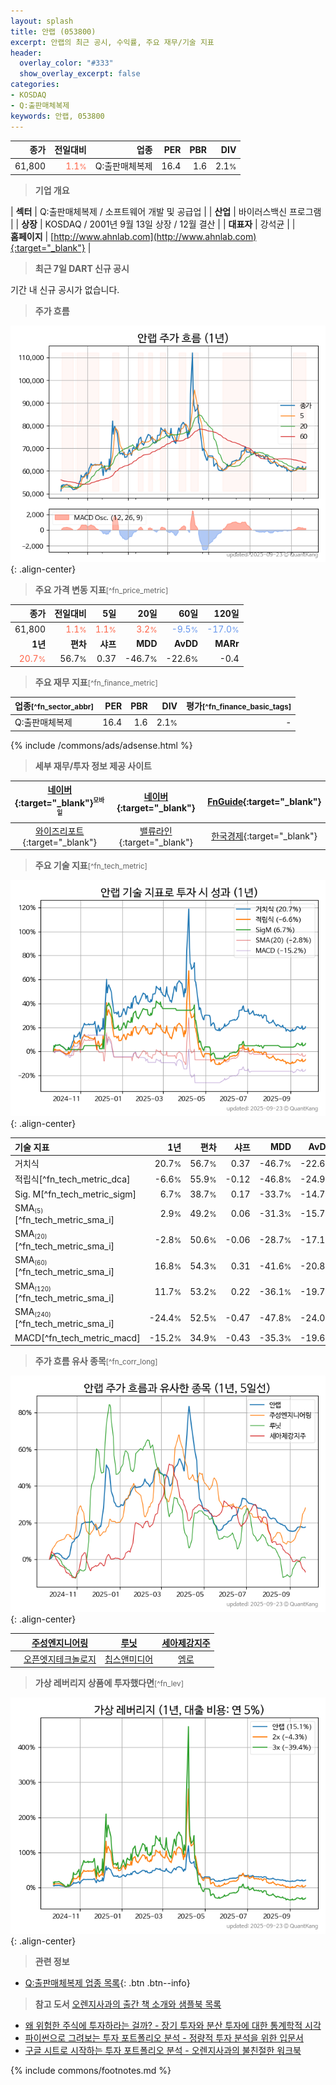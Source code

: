 ```yaml
---
layout: splash
title: 안랩 (053800)
excerpt: 안랩의 최근 공시, 수익률, 주요 재무/기술 지표
header:
  overlay_color: "#333"
  show_overlay_excerpt: false
categories:
- KOSDAQ
- Q:출판매체복제
keywords: 안랩, 053800
---
```


| **종가** | **전일대비** | **업종** | **PER** | **PBR** | **DIV** |
| -------: | -----------: | -------: | ------: | ------: | ------: |
| 61,800 | <span style="color: tomato">1.1<small>%</small></span> | Q:출판매체복제 | 16.4 | 1.6 | 2.1<small>%</small> |

<!-- more -->


> **기업 개요**<a id="company"></a>

| <span style="white-space:nowrap;">**섹터**</span> | Q:출판매체복제 / 소프트웨어 개발 및 공급업 |
| <span style="white-space:nowrap;">**산업**</span> | 바이러스백신 프로그램 |
| <span style="white-space:nowrap;">**상장**</span> | KOSDAQ / 2001년 9월 13일 상장 / 12월 결산 |
| <span style="white-space:nowrap;">**대표자**</span> | 강석균 |
| <span style="white-space:nowrap;">**홈페이지**</span> | [http://www.ahnlab.com](http://www.ahnlab.com){:target="_blank"} |


> **최근 7일 DART 신규 공시**<a id="dart"></a>

기간 내 신규 공시가 없습니다.


> **주가 흐름**<a id="price"></a>

![053800](/stock/images/053800.png){: .align-center}


> **주요 가격 변동 지표**<small>[^fn_price_metric]</small>

| **종가** | **전일대비** | **5일** | **20일** | **60일** | **120일** |
| -------: | -----------: | ------: | -------: | -------: | --------: |
| 61,800 | <span style="color: tomato">1.1<small>%</small></span> | <span style="color: tomato">1.1<small>%</small></span> | <span style="color: tomato">3.2<small>%</small></span> | <span style="color: cornflowerblue">-9.5<small>%</small></span> | <span style="color: cornflowerblue">-17.0<small>%</small></span> |
| **1년** | **편차** | **샤프** | **MDD** | **AvDD** | **MARr** |
| <span style="color: tomato">20.7<small>%</small></span> | 56.7<small>%</small> | 0.37 | -46.7<small>%</small> | -22.6<small>%</small> | -0.4 |


> **주요 재무 지표**<small>[^fn_finance_metric]</small>

| **업종**<small>[^fn_sector_abbr]</small> | **PER** | **PBR** | **DIV** | **평가**<small>[^fn_finance_basic_tags]</small> |
| :--------------------------------------- | ------: | ------: | ------: | ----------------------------------------------: |
| Q:출판매체복제 | 16.4 | 1.6 | 2.1<small>%</small> | - |



{% include /commons/ads/adsense.html %}

> **세부 재무/투자 정보 제공 사이트**

| [네이버](https://m.stock.naver.com/domestic/stock/053800/finance/summary){:target="_blank"}<sup><small>모바일</small></sup> | [네이버](https://finance.naver.com/item/coinfo.naver?code=053800){:target="_blank"} | [FnGuide](https://comp.fnguide.com/SVO2/ASP/SVD_Invest.asp?gicode=A053800&MenuYn=Y){:target="_blank"} |
| :---: | :---: | :---: |
| [와이즈리포트](https://comp.wisereport.co.kr/company/c1040001.aspx?cmp_cd=053800){:target="_blank"} | [밸류라인](https://www.valueline.co.kr/finance/summary/053800){:target="_blank"} | [한국경제](https://markets.hankyung.com/stock/053800/financial-summary){:target="_blank"} |


> **주요 기술 지표**<small>[^fn_tech_metric]</small>


![053800](/stock/images/053800_tech.png){: .align-center}

| **기술 지표** | **1년** | **편차** | **샤프** | **MDD** | **AvDD** |
| :------------ | ------: | -----------: | -------: | ------: | -------: |
| 거치식 | 20.7<small>%</small> | 56.7<small>%</small> | 0.37 | -46.7<small>%</small> | -22.6<small>%</small> |
| 적립식[^fn_tech_metric_dca] | -6.6<small>%</small> | 55.9<small>%</small> | -0.12 | -46.8<small>%</small> | -24.9<small>%</small> |
| Sig. M[^fn_tech_metric_sigm] | 6.7<small>%</small> | 38.7<small>%</small> | 0.17 | -33.7<small>%</small> | -14.7<small>%</small> |
| SMA<small><sub>(5)</sub></small>[^fn_tech_metric_sma_i] | 2.9<small>%</small> | 49.2<small>%</small> | 0.06 | -31.3<small>%</small> | -15.7<small>%</small> |
| SMA<small><sub>(20)</sub></small>[^fn_tech_metric_sma_i] | -2.8<small>%</small> | 50.6<small>%</small> | -0.06 | -28.7<small>%</small> | -17.1<small>%</small> |
| SMA<small><sub>(60)</sub></small>[^fn_tech_metric_sma_i] | 16.8<small>%</small> | 54.3<small>%</small> | 0.31 | -41.6<small>%</small> | -20.8<small>%</small> |
| SMA<small><sub>(120)</sub></small>[^fn_tech_metric_sma_i] | 11.7<small>%</small> | 53.2<small>%</small> | 0.22 | -36.1<small>%</small> | -19.7<small>%</small> |
| SMA<small><sub>(240)</sub></small>[^fn_tech_metric_sma_i] | -24.4<small>%</small> | 52.5<small>%</small> | -0.47 | -47.8<small>%</small> | -24.0<small>%</small> |
| MACD[^fn_tech_metric_macd] | -15.2<small>%</small> | 34.9<small>%</small> | -0.43 | -35.3<small>%</small> | -19.6<small>%</small> |


> **주가 흐름 유사 종목**<a id="corr"></a><small>[^fn_corr_long]</small>

![053800](/stock/images/053800_corr.png){: .align-center}

|       | [주성엔지니어링](/036930/) | [루닛](/328130/) | [세아제강지주](/003030/) |
| :---: | :------------------------------------: | :------------------------------------: | :------------------------------------: |
|       | [오픈엣지테크놀로지](/394280/) | [칩스앤미디어](/094360/) | [엠로](/058970/) |


> **가상 레버리지 상품에 투자했다면**<a id="2x"></a><small>[^fn_lev]</small>

![053800](/stock/images/053800_2x.png){: .align-center}


> **관련 정보**

- [Q:출판매체복제 업종 목록](/stats/sector/kosdaq_업종_출판매체복제_종목/){: .btn .btn--info}

> **참고 도서** [오렌지사과의 출간 책 소개와 샘플북 목록](https://kongdori.tistory.com/691)

- [왜 위험한 주식에 투자하라는 걸까? - 장기 투자와 분산 투자에 대한 통계학적 시각](https://kongdori.tistory.com/421)
- [파이썬으로 그려보는 투자 포트폴리오 분석  - 정량적 투자 분석을 위한 입문서](https://kongdori.tistory.com/643)
- [구글 시트로 시작하는 투자 포트폴리오 분석 - 오렌지사과의 불친절한 워크북](https://kongdori.tistory.com/449)


{% include commons/footnotes.md %}
